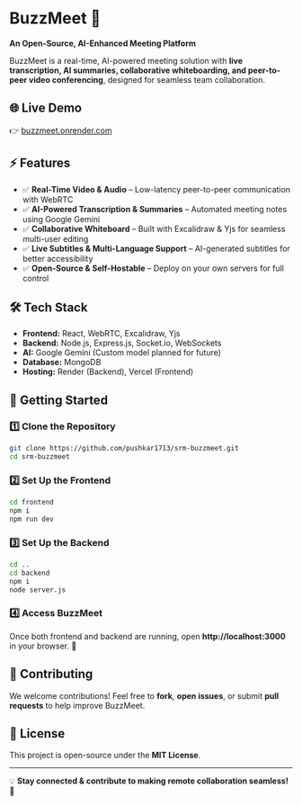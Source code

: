 # BuzzMeet 🚀  
**An Open-Source, AI-Enhanced Meeting Platform**  

BuzzMeet is a real-time, AI-powered meeting solution with **live transcription, AI summaries, collaborative whiteboarding, and peer-to-peer video conferencing**, designed for seamless team collaboration.  

## 🌐 Live Demo  
👉 [buzzmeet.onrender.com](https://buzzmeet.onrender.com)  

## ⚡ Features  
- ✅ **Real-Time Video & Audio** – Low-latency peer-to-peer communication with WebRTC  
- ✅ **AI-Powered Transcription & Summaries** – Automated meeting notes using Google Gemini  
- ✅ **Collaborative Whiteboard** – Built with Excalidraw & Yjs for seamless multi-user editing  
- ✅ **Live Subtitles & Multi-Language Support** – AI-generated subtitles for better accessibility  
- ✅ **Open-Source & Self-Hostable** – Deploy on your own servers for full control  

## 🛠 Tech Stack  
- **Frontend:** React, WebRTC, Excalidraw, Yjs  
- **Backend:** Node.js, Express.js, Socket.io, WebSockets  
- **AI:** Google Gemini (Custom model planned for future)  
- **Database:** MongoDB  
- **Hosting:** Render (Backend), Vercel (Frontend)  

## 🚀 Getting Started  

### 1️⃣ Clone the Repository  
```sh
git clone https://github.com/pushkar1713/srm-buzzmeet.git
cd srm-buzzmeet
```
### 2️⃣ Set Up the Frontend
```sh
cd frontend
npm i
npm run dev
```
### 3️⃣ Set Up the Backend
```sh
cd ..
cd backend
npm i
node server.js
```
### 4️⃣ Access BuzzMeet  
Once both frontend and backend are running, open **http://localhost:3000** in your browser. 🎉  

## 📜 Contributing  
We welcome contributions! Feel free to **fork**, **open issues**, or submit **pull requests** to help improve BuzzMeet.  

## 📄 License  
This project is open-source under the **MIT License**.  

---

💡 **Stay connected & contribute to making remote collaboration seamless!** 🚀

